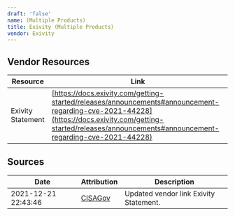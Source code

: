 ```yaml
---
draft: 'false'
name: (Multiple Products)
title: Exivity (Multiple Products)
vendor: Exivity
---
```


## Vendor Resources
| Resource | Link |
| --- | --- |
| Exivity Statement | [https://docs.exivity.com/getting-started/releases/announcements#announcement-regarding-cve-2021-44228](https://docs.exivity.com/getting-started/releases/announcements#announcement-regarding-cve-2021-44228) |



## Sources
| Date | Attribution | Description |
| --- | --- | --- |
| 2021-12-21 22:43:46 | [CISAGov](https://raw.githubusercontent.com/cisagov/log4j-affected-db/develop/README.md) | Updated vendor link Exivity Statement.  |
